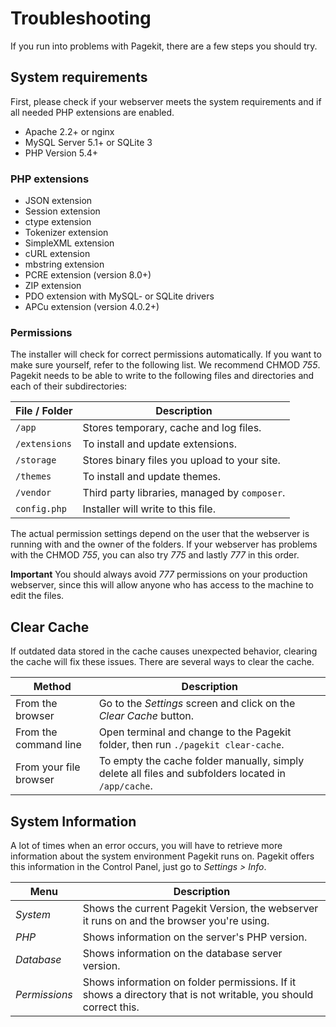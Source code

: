 # Troubleshooting

<p class="uk-article-lead">If you run into problems with Pagekit, there are a few steps you should try.</p>

## System requirements

First, please check if your webserver meets the system requirements and if all needed PHP extensions are enabled.

- Apache 2.2+ or nginx
- MySQL Server 5.1+ or SQLite 3
- PHP Version 5.4+

### PHP extensions

- JSON extension
- Session extension
- ctype extension
- Tokenizer extension
- SimpleXML extension
- cURL extension
- mbstring extension
- PCRE extension (version 8.0+)
- ZIP extension
- PDO extension with MySQL- or SQLite drivers
- APCu extension (version 4.0.2+)

### Permissions

The installer will check for correct permissions automatically. If you want to make sure yourself, refer to the following list. We recommend CHMOD *755*. Pagekit needs to be able to write to the following files and directories and each of their subdirectories:

| File / Folder    | Description |
|------------------|-------------|
| `/app`           | Stores temporary, cache and log files.        |
| `/extensions`    | To install and update extensions.             |
| `/storage`       | Stores binary files you upload to your site.  |
| `/themes`        | To install and update themes.                 |
| `/vendor`        | Third party libraries, managed by `composer`. |
| `config.php`     | Installer will write to this file.            |

The actual permission settings depend on the user that the webserver is running with and the owner of the folders. If your webserver has problems with the CHMOD *755*, you can also try *775* and lastly *777* in this order.

**Important** You should always avoid *777* permissions on your production webserver, since this will allow anyone who has access to the machine to edit the files.

## Clear Cache

If outdated data stored in the cache causes unexpected behavior, clearing the cache will fix these issues. There are several ways to clear the cache.

| Method | Description |
|------|-------------|
| From the browser       | Go to the *Settings* screen and click on the *Clear Cache* button. |
| From the command line  | Open terminal and change to the Pagekit folder, then run `./pagekit clear-cache`. |
| From your file browser | To empty the cache folder manually, simply delete all files and subfolders located in `/app/cache`. |

## System Information

A lot of times when an error occurs, you will have to retrieve more information about the system environment Pagekit runs on.
Pagekit offers this information in the Control Panel, just go to *Settings > Info*.

| Menu | Description |
|------|-------------|
| *System*      | Shows the current Pagekit Version, the webserver it runs on and the browser you're using. |
| *PHP*         | Shows information on the server's PHP version. |
| *Database*    | Shows information on the database server version. |
| *Permissions* | Shows information on folder permissions. If it shows a directory that is not writable, you should correct this. |
